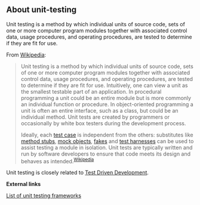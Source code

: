 ## About unit-testing

Unit testing is a method by which individual units of source code, sets of one or more computer program modules together with associated control data, usage procedures, and operating procedures, are tested to determine if they are fit for use.

From [Wikipedia](http://en.wikipedia.org/wiki/Unit_testing):

> Unit testing is a method by which individual units of source code, sets of one or more computer program modules together with associated control data, usage procedures, and operating procedures, are tested to determine if they are fit for use. Intuitively, one can view a unit as the smallest testable part of an application. In procedural programming a unit could be an entire module but is more commonly an individual function or procedure. In object-oriented programming a unit is often an entire interface, such as a class, but could be an individual method. Unit tests are created by programmers or occasionally by white box testers during the development process.
> 
> Ideally, each [test case](http://en.wikipedia.org/wiki/Test_case) is independent from the others: substitutes like [method stubs](http://en.wikipedia.org/wiki/Method_stub), [mock objects](http://en.wikipedia.org/wiki/Mock_object), [fakes](http://en.wikipedia.org/wiki/Mock_object#Mocks_and_fakes) and [test harnesses](http://en.wikipedia.org/wiki/Test_harness) can be used to assist testing a module in isolation. Unit tests are typically written and run by software developers to ensure that code meets its design and behaves as intended.<sup>[Wikipedia](http://en.wikipedia.org/wiki/Unit_testing)</sup>

Unit testing is closely related to [Test Driven Development](http://c2.com/cgi/wiki?TestDrivenDevelopment).

**External links**

[List of unit testing frameworks](http://en.wikipedia.org/wiki/List_of_unit_testing_frameworks)